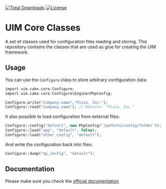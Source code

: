 [![Total Downloads](https://img.shields.io/packagist/dt/UIM/core.svg?style=flat-square)](https://packagist.org/packages/UIM/core)
[![License](https://img.shields.io/badge/license-MIT-blue.svg?style=flat-square)](LICENSE.txt)

# UIM Core Classes

A set of classes used for configuration files reading and storing.
This repository contains the classes that are used as glue for creating the UIM framework.

## Usage

You can use the `Configure` class to store arbitrary configuration data:

```php
import uim.cake.core.Configure;
import uim.cake.core.Configure\Engine\PhpConfig;

Configure.write("Company.name","Pizza, Inc.");
Configure::read("Company.name"); // Returns: "Pizza, Inc."
```

It also possible to load configuration from external files:

```php
Configure::config("default", new PhpConfig("/path/to/config/folder"));
Configure::load("app", "default", false);
Configure::load("other_config", "default");
```

And write the configuration back into files:

```php
Configure::dump("my_config", "default");
```

## Documentation

Please make sure you check the [official documentation](https://book.UIM.org/4/en/development/configuration.html)
